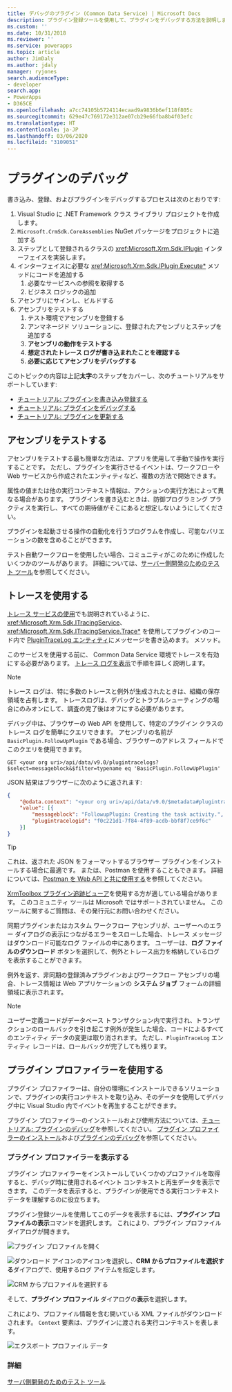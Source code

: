 ```yaml
---
title: デバッグのプラグイン (Common Data Service) | Microsoft Docs
description: プラグイン登録ツールを使用して、プラグインをデバッグする方法を説明します。
ms.custom: ''
ms.date: 10/31/2018
ms.reviewer: ''
ms.service: powerapps
ms.topic: article
author: JimDaly
ms.author: jdaly
manager: ryjones
search.audienceType:
- developer
search.app:
- PowerApps
- D365CE
ms.openlocfilehash: a7cc74105b5724114ecaad9a9836b6ef118f805c
ms.sourcegitcommit: 629e47c769172e312ae07cb29e66fba8b4f03efc
ms.translationtype: HT
ms.contentlocale: ja-JP
ms.lasthandoff: 03/06/2020
ms.locfileid: "3109051"
---
```

# <a name="debug-plug-ins"></a>プラグインのデバッグ

書き込み、登録、およびプラグインをデバッグするプロセスは次のとおりです:

1. Visual Studio に .NET Framework クラス ライブラリ プロジェクトを作成します。
1. `Microsoft.CrmSdk.CoreAssemblies` NuGet パッケージをプロジェクトに追加する
1. ステップとして登録されるクラスの <xref:Microsoft.Xrm.Sdk.IPlugin> インターフェイスを実装します。
1. インターフェイスに必要な <xref:Microsoft.Xrm.Sdk.IPlugin.Execute*> メソッドにコードを追加する
    1. 必要なサービスへの参照を取得する
    1. ビジネス ロジックの追加
1. アセンブリにサインし、ビルドする
1. アセンブリをテストする
    1. テスト環境でアセンブリを登録する
    1. アンマネージド ソリューションに、登録されたアセンブリとステップを追加する
    1. **アセンブリの動作をテストする**
    1. **想定されたトレース ログが書き込まれたことを確認する**
    1. **必要に応じてアセンブリをデバッグする**

このトピックの内容は上記**太字**のステップをカバーし、次のチュートリアルをサポートしています:

- [チュートリアル: プラグインを書き込み登録する](tutorial-write-plug-in.md)
- [チュートリアル: プラグインをデバッグする](tutorial-debug-plug-in.md)
- [チュートリアル: プラグインを更新する](tutorial-update-plug-in.md)

## <a name="test-your-assembly"></a>アセンブリをテストする

アセンブリをテストする最も簡単な方法は、アプリを使用して手動で操作を実行することです。 ただし、プラグインを実行させるイベントは、ワークフローや Web サービスから作成されたエンティティなど、複数の方法で開始できます。

属性の値または他の実行コンテキスト情報は、アクションの実行方法によって異なる場合があります。 プラグインを書き込むときは、防御プログラミング プラクティスを実行し、すべての期待値がそこにあると想定しないようにしてください。

プラグインを起動させる操作の自動化を行うプログラムを作成し、可能なバリエーションの数を含めることができます。

テスト自動ワークフローを使用したい場合、コミュニティがこのために作成したいくつかのツールがあります。 詳細については、[サーバー側開発のためのテスト ツール](testing-tools-server.md)を参照してください。


## <a name="use-tracing"></a>トレースを使用する

[トレース サービスの使用](write-plug-in.md#use-the-tracing-service)でも説明されているように、 <xref:Microsoft.Xrm.Sdk.ITracingService>、<xref:Microsoft.Xrm.Sdk.ITracingService.Trace*> を使用してプラグインのコード内で [PluginTraceLog エンティティ](reference/entities/plugintracelog.md)にメッセージを書き込めます。 メソッド。

このサービスを使用する前に、 Common Data Service 環境でトレースを有効にする必要があります。 [トレース ログを表示](tutorial-write-plug-in.md#view-trace-logs)で手順を詳しく説明します。

> [!NOTE]
> トレース ログは、特に多数のトレースと例外が生成されたときは、組織の保存領域を占有します。 トレースログは、デバッグとトラブルシューティングの場合にのみオンにして、調査の完了後はオフにする必要があります。

デバッグ中は、ブラウザーの Web API を使用して、特定のプラグイン クラスのトレース ログを簡単にクエリできます。 アセンブリの名前が `BasicPlugin.FollowUpPlugin` である場合、ブラウザーのアドレス フィールドでこのクエリを使用できます。

`GET <your org uri>/api/data/v9.0/plugintracelogs?$select=messageblock&$filter=typename eq 'BasicPlugin.FollowUpPlugin'`

JSON 結果はブラウザーに次のように返されます:


```json
{
    "@odata.context": "<your org uri>/api/data/v9.0/$metadata#plugintracelogs(messageblock)",
    "value": [{
        "messageblock": "FollowupPlugin: Creating the task activity.",
        "plugintracelogid": "f0c221d1-7f84-4f89-acdb-bbf8f7ce9f6c"
    }]
}
```

> [!TIP]
> これは、返された JSON をフォーマットするブラウザー プラグインをインストールする場合に最適です。 または、Postman を使用することもできます。 詳細については、[Postman を Web API と共に使用する](/dynamics365/customer-engagement/developer/webapi/use-postman-web-api)を参照してください。
> 
> [XrmToolbox プラグイン追跡ビューア](https://www.xrmtoolbox.com/plugins/Cinteros.XrmToolBox.PluginTraceViewer/)を使用する方が適している場合があります。 このコミュニティ ツールは Microsoft ではサポートされていません。 このツールに関するご質問は、その発行元にお問い合わせください。

同期プラグインまたはカスタム ワークフロー アセンブリが、ユーザーへのエラー ダイアログの表示につながるエラーをスローした場合、トレース メッセージはダウンロード可能なログ ファイルの中にあります。 ユーザーは、**ログ ファイルのダウンロード** ボタンを選択して、例外とトレース出力を格納しているログを表示することができます。

例外を返す、非同期の登録済みプラグインおよびワークフロー アセンブリの場合、トレース情報は Web アプリケーションの **システム ジョブ** フォームの詳細領域に表示されます。

> [!NOTE]
> ユーザー定義コードがデータベース トランザクション内で実行され、トランザクションのロールバックを引き起こす例外が発生した場合、コードによるすべてのエンティティ データの変更は取り消されます。 ただし、`PluginTraceLog` エンティティ レコードは、ロールバックが完了しても残ります。

## <a name="use-plug-in-profiler"></a>プラグイン プロファイラーを使用する

プラグイン プロファイラーは、自分の環境にインストールできるソリューションで、プラグインの実行コンテキストを取り込み、そのデータを使用してデバッグ中に Visual Studio 内でイベントを再生することができます。

プラグイン プロファイラーのインストールおよび使用方法については、[チュートリアル: プラグインのデバッグ](tutorial-debug-plug-in.md)を参照してください。 [プラグイン プロファイラーのインストール](tutorial-debug-plug-in.md#install-plug-in-profiler)および[プラグインのデバッグ](tutorial-debug-plug-in.md#debug-your-plug-in)を参照してください。

### <a name="view-plug-in-profile-data"></a>プラグイン プロファイラーを表示する

プラグイン プロファイラーをインストールしていくつかのプロファイルを取得すると、デバッグ時に使用されるイベント コンテキストと再生データを表示できます。 このデータを表示すると、プラグインが使用できる実行コンテキスト データを理解するのに役立ちます。

プラグイン登録ツールを使用してこのデータを表示するには、**プラグイン プロファイルの表示**コマンドを選択します。 これにより、プラグイン プロファイル ダイアログが開きます。

![プラグイン プロファイルを開く](media/view-plug-in-profile.png)

![ダウンロード アイコン](media/prt-down-arrow-icon.png)のアイコンを選択し、**CRM からプロファイルを選択する**ダイアログで、使用するログ アイテムを指定します。

![CRM からプロファイルを選択する](media/prt-select-profile-from-crm.png)

そして、**プラグイン プロファイル** ダイアログの**表示**を選択します。

これにより、プロファイル情報を含む開いている XML ファイルがダウンロードされます。 `Context` 要素は、プラグインに渡される実行コンテキストを表します。

![エクスポート プロファイル データ](media/prt-example-profile-data.png)

### <a name="more-information"></a>詳細

[サーバ側開発のためのテスト ツール](testing-tools-server.md)